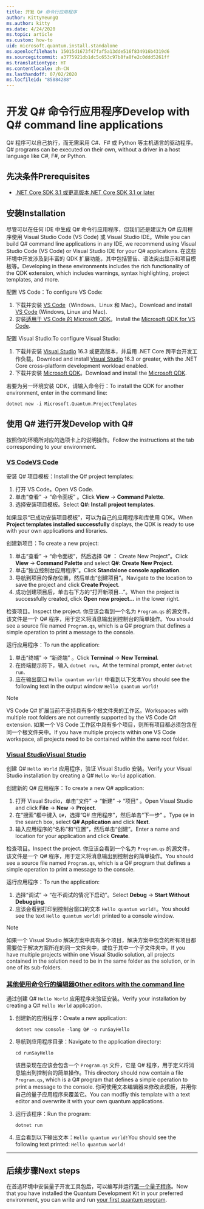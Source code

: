 ```yaml
---
title: 开发 Q# 命令行应用程序
author: KittyYeungQ
ms.author: kitty
ms.date: 4/24/2020
ms.topic: article
ms.custom: how-to
uid: microsoft.quantum.install.standalone
ms.openlocfilehash: 15015d1673f47faf5a13dde516f834916b4319d6
ms.sourcegitcommit: a3775921db1dc5c653c97b8fa8fe2c0ddd5261ff
ms.translationtype: HT
ms.contentlocale: zh-CN
ms.lasthandoff: 07/02/2020
ms.locfileid: "85884288"
---
```

# <a name="develop-with-q-command-line-applications"></a><span data-ttu-id="69122-102">开发 Q# 命令行应用程序</span><span class="sxs-lookup"><span data-stu-id="69122-102">Develop with Q# command line applications</span></span>

<span data-ttu-id="69122-103">Q# 程序可以自己执行，而无需采用 C#、F# 或 Python 等主机语言的驱动程序。</span><span class="sxs-lookup"><span data-stu-id="69122-103">Q# programs can be executed on their own, without a driver in a host language like C#, F#, or Python.</span></span>

## <a name="prerequisites"></a><span data-ttu-id="69122-104">先决条件</span><span class="sxs-lookup"><span data-stu-id="69122-104">Prerequisites</span></span>

- [<span data-ttu-id="69122-105">.NET Core SDK 3.1 或更高版本</span><span class="sxs-lookup"><span data-stu-id="69122-105">.NET Core SDK 3.1 or later</span></span>](https://www.microsoft.com/net/download)

## <a name="installation"></a><span data-ttu-id="69122-106">安装</span><span class="sxs-lookup"><span data-stu-id="69122-106">Installation</span></span>

<span data-ttu-id="69122-107">尽管可以在任何 IDE 中生成 Q# 命令行应用程序，但我们还是建议为 Q# 应用程序使用 Visual Studio Code (VS Code) 或 Visual Studio IDE。</span><span class="sxs-lookup"><span data-stu-id="69122-107">While you can build Q# command line applications in any IDE, we recommend using Visual Studio Code (VS Code) or Visual Studio IDE for your Q# applications.</span></span> <span data-ttu-id="69122-108">在这些环境中开发涉及到丰富的 QDK 扩展功能，其中包括警告、语法突出显示和项目模板等。</span><span class="sxs-lookup"><span data-stu-id="69122-108">Developing in these environments includes the rich functionality of the QDK extension, which includes warnings, syntax highlighting, project templates, and more.</span></span>

<span data-ttu-id="69122-109">配置 VS Code：</span><span class="sxs-lookup"><span data-stu-id="69122-109">To configure VS Code:</span></span>

1. <span data-ttu-id="69122-110">下载并安装 [VS Code](https://code.visualstudio.com/download)（Windows、Linux 和 Mac）。</span><span class="sxs-lookup"><span data-stu-id="69122-110">Download and install [VS Code](https://code.visualstudio.com/download) (Windows, Linux and Mac).</span></span>
2. <span data-ttu-id="69122-111">安装[适用于 VS Code 的 Microsoft QDK](https://marketplace.visualstudio.com/items?itemName=quantum.quantum-devkit-vscode)。</span><span class="sxs-lookup"><span data-stu-id="69122-111">Install the [Microsoft QDK for VS Code](https://marketplace.visualstudio.com/items?itemName=quantum.quantum-devkit-vscode).</span></span>

<span data-ttu-id="69122-112">配置 Visual Studio:</span><span class="sxs-lookup"><span data-stu-id="69122-112">To configure Visual Studio:</span></span>

1. <span data-ttu-id="69122-113">下载并安装 [Visual Studio](https://visualstudio.microsoft.com/downloads/) 16.3 或更高版本，并启用 .NET Core 跨平台开发工作负载。</span><span class="sxs-lookup"><span data-stu-id="69122-113">Download and install [Visual Studio](https://visualstudio.microsoft.com/downloads/) 16.3 or greater, with the .NET Core cross-platform development workload enabled.</span></span>
2. <span data-ttu-id="69122-114">下载并安装 [Microsoft QDK](https://marketplace.visualstudio.com/items?itemName=quantum.DevKit)。</span><span class="sxs-lookup"><span data-stu-id="69122-114">Download and install the [Microsoft QDK](https://marketplace.visualstudio.com/items?itemName=quantum.DevKit).</span></span>

<span data-ttu-id="69122-115">若要为另一环境安装 QDK，请输入命令行：</span><span class="sxs-lookup"><span data-stu-id="69122-115">To install the QDK for another environment, enter in the command line:</span></span>

```dotnetcli
dotnet new -i Microsoft.Quantum.ProjectTemplates
```

## <a name="develop-with-q"></a><span data-ttu-id="69122-116">使用 Q# 进行开发</span><span class="sxs-lookup"><span data-stu-id="69122-116">Develop with Q#</span></span>

<span data-ttu-id="69122-117">按照你的环境所对应的选项卡上的说明操作。</span><span class="sxs-lookup"><span data-stu-id="69122-117">Follow the instructions at the tab corresponding to your environment.</span></span>

### <a name="vs-code"></a>[<span data-ttu-id="69122-118">VS Code</span><span class="sxs-lookup"><span data-stu-id="69122-118">VS Code</span></span>](#tab/tabid-vscode)

<span data-ttu-id="69122-119">安装 Q# 项目模板：</span><span class="sxs-lookup"><span data-stu-id="69122-119">Install the Q# project templates:</span></span>

1. <span data-ttu-id="69122-120">打开 VS Code。</span><span class="sxs-lookup"><span data-stu-id="69122-120">Open VS Code.</span></span>
2. <span data-ttu-id="69122-121">单击“查看” -> “命令面板” 。</span><span class="sxs-lookup"><span data-stu-id="69122-121">Click **View** -> **Command Palette**.</span></span>
3. <span data-ttu-id="69122-122">选择安装项目模板。</span><span class="sxs-lookup"><span data-stu-id="69122-122">Select **Q#: Install project templates**.</span></span>

<span data-ttu-id="69122-123">如果显示“已成功安装项目模板”，可以为自己的应用程序和库使用 QDK。</span><span class="sxs-lookup"><span data-stu-id="69122-123">When **Project templates installed successfully** displays, the QDK is ready to use with your own applications and libraries.</span></span>

<span data-ttu-id="69122-124">创建新项目：</span><span class="sxs-lookup"><span data-stu-id="69122-124">To create a new project:</span></span>

1. <span data-ttu-id="69122-125">单击“查看” -> “命令面板”，然后选择 Q#  **：** Create New Project”。</span><span class="sxs-lookup"><span data-stu-id="69122-125">Click **View** -> **Command Palette** and select **Q#: Create New Project**.</span></span>
2. <span data-ttu-id="69122-126">单击“独立控制台应用程序”。</span><span class="sxs-lookup"><span data-stu-id="69122-126">Click **Standalone console application**.</span></span>
3. <span data-ttu-id="69122-127">导航到项目的保存位置，然后单击“创建项目”。</span><span class="sxs-lookup"><span data-stu-id="69122-127">Navigate to the location to save the project and click **Create Project**.</span></span>
4. <span data-ttu-id="69122-128">成功创建项目后，单击右下方的“打开新项目…”。</span><span class="sxs-lookup"><span data-stu-id="69122-128">When the project is successfully created, click **Open new project...** in the lower right.</span></span>
        
<span data-ttu-id="69122-129">检查项目。</span><span class="sxs-lookup"><span data-stu-id="69122-129">Inspect the project.</span></span> <span data-ttu-id="69122-130">你应该会看到一个名为 `Program.qs` 的源文件，该文件是一个 Q# 程序，用于定义将消息输出到控制台的简单操作。</span><span class="sxs-lookup"><span data-stu-id="69122-130">You should see a source file named `Program.qs`, which is a Q# program that defines a simple operation to print a message to the console.</span></span>

<span data-ttu-id="69122-131">运行应用程序：</span><span class="sxs-lookup"><span data-stu-id="69122-131">To run the application:</span></span>
1. <span data-ttu-id="69122-132">单击“终端” -> “新终端” 。</span><span class="sxs-lookup"><span data-stu-id="69122-132">Click **Terminal** -> **New Terminal**.</span></span>
2. <span data-ttu-id="69122-133">在终端提示符下，输入 `dotnet run`。</span><span class="sxs-lookup"><span data-stu-id="69122-133">At the terminal prompt, enter `dotnet run`.</span></span>
3. <span data-ttu-id="69122-134">应在输出窗口 `Hello quantum world!` 中看到以下文本</span><span class="sxs-lookup"><span data-stu-id="69122-134">You should see the following text in the output window `Hello quantum world!`</span></span>


> [!NOTE]
> <span data-ttu-id="69122-135">VS Code Q# 扩展当前不支持具有多个根文件夹的工作区。</span><span class="sxs-lookup"><span data-stu-id="69122-135">Workspaces with multiple root folders are not currently supported by the VS Code Q# extension.</span></span> <span data-ttu-id="69122-136">如果一个 VS Code 工作区中具有多个项目，则所有项目都必须包含在同一个根文件夹中。</span><span class="sxs-lookup"><span data-stu-id="69122-136">If you have multiple projects within one VS Code workspace, all projects need to be contained within the same root folder.</span></span>

### <a name="visual-studio"></a>[<span data-ttu-id="69122-137">Visual Studio</span><span class="sxs-lookup"><span data-stu-id="69122-137">Visual Studio</span></span>](#tab/tabid-vs)

<span data-ttu-id="69122-138">创建 Q# `Hello World` 应用程序，验证 Visual Studio 安装。</span><span class="sxs-lookup"><span data-stu-id="69122-138">Verify your Visual Studio installation by creating a Q# `Hello World` application.</span></span>

<span data-ttu-id="69122-139">创建新的 Q# 应用程序：</span><span class="sxs-lookup"><span data-stu-id="69122-139">To create a new Q# application:</span></span>
1. <span data-ttu-id="69122-140">打开 Visual Studio，单击“文件” -> “新建” -> “项目”  。</span><span class="sxs-lookup"><span data-stu-id="69122-140">Open Visual Studio and click **File** -> **New** -> **Project**.</span></span>
2. <span data-ttu-id="69122-141">在“搜索”框中键入 `Q#`，选择“Q# 应用程序”，然后单击“下一步” 。</span><span class="sxs-lookup"><span data-stu-id="69122-141">Type `Q#` in the search box, select **Q# Application** and click **Next**.</span></span>
3. <span data-ttu-id="69122-142">输入应用程序的“名称”和“位置”，然后单击“创建”。</span><span class="sxs-lookup"><span data-stu-id="69122-142">Enter a name and location for your application and click **Create**.</span></span>


<span data-ttu-id="69122-143">检查项目。</span><span class="sxs-lookup"><span data-stu-id="69122-143">Inspect the project.</span></span> <span data-ttu-id="69122-144">你应该会看到一个名为 `Program.qs` 的源文件，该文件是一个 Q# 程序，用于定义将消息输出到控制台的简单操作。</span><span class="sxs-lookup"><span data-stu-id="69122-144">You should see a source file named `Program.qs`, which is a Q# program that defines a simple operation to print a message to the console.</span></span>

<span data-ttu-id="69122-145">运行应用程序：</span><span class="sxs-lookup"><span data-stu-id="69122-145">To run the application:</span></span>
1. <span data-ttu-id="69122-146">选择“调试” -> “在不调试的情况下启动”。</span><span class="sxs-lookup"><span data-stu-id="69122-146">Select **Debug** -> **Start Without Debugging**.</span></span>
2. <span data-ttu-id="69122-147">应该会看到打印到控制台窗口的文本 `Hello quantum world!`。</span><span class="sxs-lookup"><span data-stu-id="69122-147">You should see the text `Hello quantum world!` printed to a console window.</span></span>

> [!NOTE]
> <span data-ttu-id="69122-148">如果一个 Visual Studio 解决方案中具有多个项目，解决方案中包含的所有项目都需要位于解决方案所在的同一文件夹中，或位于其中一个子文件夹中。</span><span class="sxs-lookup"><span data-stu-id="69122-148">If you have multiple projects within one Visual Studio solution, all projects contained in the solution need to be in the same folder as the solution, or in one of its sub-folders.</span></span>  

### <a name="other-editors-with-the-command-line"></a>[<span data-ttu-id="69122-149">其他使用命令行的编辑器</span><span class="sxs-lookup"><span data-stu-id="69122-149">Other editors with the command line</span></span>](#tab/tabid-cmdline)

<span data-ttu-id="69122-150">通过创建 Q# `Hello World` 应用程序来验证安装。</span><span class="sxs-lookup"><span data-stu-id="69122-150">Verify your installation by creating a Q# `Hello World` application.</span></span>

1. <span data-ttu-id="69122-151">创建新的应用程序：</span><span class="sxs-lookup"><span data-stu-id="69122-151">Create a new application:</span></span>
    ```dotnetcli
    dotnet new console -lang Q# -o runSayHello
    ```

2. <span data-ttu-id="69122-152">导航到应用程序目录：</span><span class="sxs-lookup"><span data-stu-id="69122-152">Navigate to the application directory:</span></span>
    ```dotnetcli
    cd runSayHello
    ```

    <span data-ttu-id="69122-153">该目录现在应该会包含一个 `Program.qs` 文件，它是 Q# 程序，用于定义将消息输出到控制台的简单操作。</span><span class="sxs-lookup"><span data-stu-id="69122-153">This directory should now contain a file `Program.qs`, which is a Q# program that defines a simple operation to print a message to the console.</span></span> <span data-ttu-id="69122-154">你可使用文本编辑器来修改此模板，并用你自己的量子应用程序来覆盖它。</span><span class="sxs-lookup"><span data-stu-id="69122-154">You can modfiy this template with a text editor and overwrite it with your own quantum applications.</span></span> 

3. <span data-ttu-id="69122-155">运行该程序：</span><span class="sxs-lookup"><span data-stu-id="69122-155">Run the program:</span></span>
    ```dotnetcli
    dotnet run
    ```

4. <span data-ttu-id="69122-156">应会看到以下输出文本：`Hello quantum world!`</span><span class="sxs-lookup"><span data-stu-id="69122-156">You should see the following text printed: `Hello quantum world!`</span></span>

***

## <a name="next-steps"></a><span data-ttu-id="69122-157">后续步骤</span><span class="sxs-lookup"><span data-stu-id="69122-157">Next steps</span></span>

<span data-ttu-id="69122-158">在首选环境中安装量子开发工具包后，可以编写并运行[第一个量子程序](xref:microsoft.quantum.quickstarts.qrng)。</span><span class="sxs-lookup"><span data-stu-id="69122-158">Now that you have installed the Quantum Development Kit in your preferred environment, you can write and run [your first quantum program](xref:microsoft.quantum.quickstarts.qrng).</span></span>
